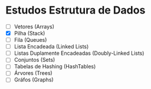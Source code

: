 # Estudos Estrutura de Dados

- [ ] Vetores (Arrays)
- [X] Pilha (Stack)
- [ ] Fila (Queues)
- [ ] Lista Encadeada (Linked Lists)
- [ ] Listas Duplamente Encadeadas (Doubly-Linked Lists)
- [ ] Conjuntos (Sets)
- [ ] Tabelas de Hashing (HashTables)
- [ ] Árvores (Trees)
- [ ] Gráfos (Graphs)
